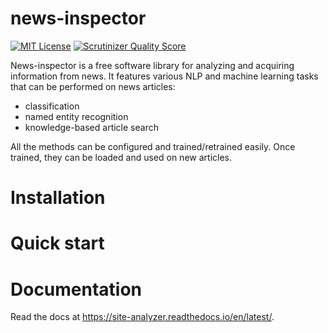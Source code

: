 news-inspector
===========================================

[![MIT License](https://badgen.net/badge/license/MIT/)](http://opensource.org/licenses/MIT)
[![Scrutinizer Quality Score](https://scrutinizer-ci.com/g/rdorado/news-inspector/badges/quality-score.png?b=master)](https://scrutinizer-ci.com/g/rdorado/site-analyzer/)

News-inspector is a free software library for analyzing and acquiring information from news. It features various NLP and machine learning tasks that can be performed on news articles:

* classification
* named entity recognition
* knowledge-based article search

All the methods can be configured and trained/retrained easily. Once trained, they can be loaded and used on new articles.

Installation
===========================================


Quick start
===========================================


Documentation
===========================================

Read the docs at https://site-analyzer.readthedocs.io/en/latest/.
